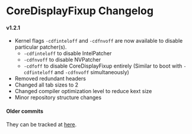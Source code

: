 CoreDisplayFixup Changelog
============================
#### v1.2.1
- Kernel flags `-cdfinteloff` and `-cdfnvoff` are now available to disable particular patcher(s).
  - `-cdfinteloff` to disable IntelPatcher
  - `-cdfnvoff` to disable NVPatcher
  - `-cdfoff` to disable CoreDisplayFixup entirely (Similar to boot with `-cdfinteloff` and `-cdfnvoff` simultaneously)
- Removed redundant headers
- Changed all tab sizes to 2
- Changed compiler optimization level to reduce kext size
- Minor repository structure changes


#### Older commits
They can be tracked at [here](https://github.com/PMheart/CoreDisplayFixup/commits).
